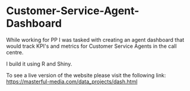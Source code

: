 # Customer-Service-Agent-Dashboard
While working for PP I was tasked with creating an agent dashboard that would track KPI's and metrics for Customer Service Agents in the call centre.

I build it using R and Shiny.

To see a live version of the website please visit the following link: https://masterful-media.com/data_projects/dash.html
